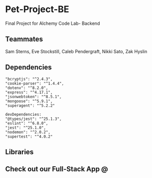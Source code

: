 # Pet-Project-BE
Final Project for Alchemy Code Lab- Backend 

## Teammates 

Sam Sterns, Eve Stockstill, Caleb Pendergraft, Nikki Sato, Zak Hyslin

## Dependencies 
    "bcryptjs": "^2.4.3",
    "cookie-parser": "^1.4.4",
    "dotenv": "^8.2.0",
    "express": "^4.17.1",
    "jsonwebtoken": "^8.5.1",
    "mongoose": "^5.9.1",
    "superagent": "^5.2.2"

    devDependencies: 
    "@types/jest": "^25.1.3",
    "eslint": "^6.8.0",
    "jest": "^25.1.0",
    "nodemon": "^2.0.2",
    "supertest": "^4.0.2"


## Libraries 

## Check out our Full-Stack App @ 
